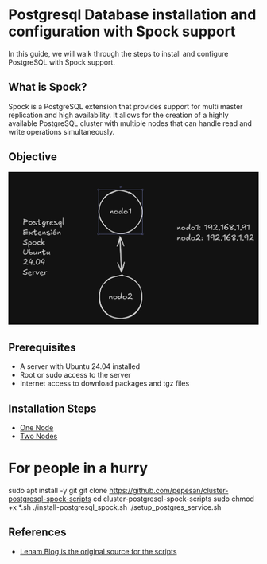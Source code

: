 # Postgresql Database installation and configuration with Spock support
In this guide, we will walk through the steps to install and configure PostgreSQL with Spock support.
## What is Spock?
Spock is a PostgreSQL extension that provides support for multi master replication and high availability. It allows for the creation of a highly available PostgreSQL cluster
with multiple nodes that can handle read and write operations simultaneously.
## Objective
![architecture.png](imgs/architecture.png)
## Prerequisites
- A server with Ubuntu 24.04 installed
- Root or sudo access to the server
- Internet access to download packages and tgz files
## Installation Steps
- [One Node](https://blog.cursosdedesarrollo.com/posts/post-014/)
- [Two Nodes](https://blog.cursosdedesarrollo.com/posts/post-015/)
# For people in a hurry
sudo apt install -y git
git clone https://github.com/pepesan/cluster-postgresql-spock-scripts
cd cluster-postgresql-spock-scripts
sudo chmod +x *.sh
./install-postgresql_spock.sh
./setup_postgres_service.sh
## References
- [Lenam Blog is the original source for the scripts](https://len4m.github.io/)

